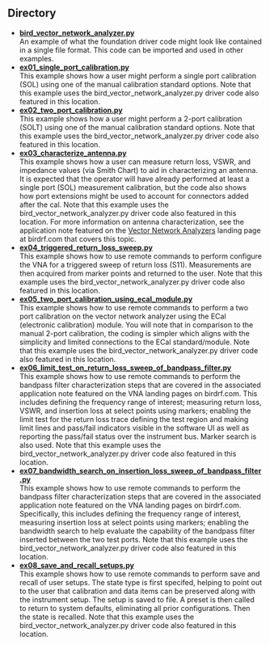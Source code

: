 ## Directory

* **[bird_vector_network_analyzer.py](./bird_vector_network_analyzer.py)**  
An example of what the foundation driver code might look like contained in a single file format. This code can be imported and used in other examples. 
* **[ex01_single_port_calibration.py](./ex01_single_port_calibration.py)**  
This example shows how a user might perform a single port calibration (SOL) using one of the manual calibration standard options. Note that this example uses the bird_vector_network_analyzer.py driver code also featured in this location.
* **[ex02_two_port_calibration.py](./ex02_two_port_calibration.py)**  
This example shows how a user might perform a 2-port calibration (SOLT) using one of the manual calibration standard options. Note that this example uses the bird_vector_network_analyzer.py driver code also featured in this location.
* **[ex03_characterize_antenna.py](./ex03_characterize_antenna.py)**  
This example shows how a user can measure return loss, VSWR, and impedance values (via Smith Chart) to aid in characterizing an antenna. It is expected that the operator will have already performed at least a single port (SOL) measurement calibration, but the code also shows how port extensions might be used to account for connectors added after the cal. Note that this example uses the bird_vector_network_analyzer.py driver code also featured in this location. For more information on antenna characterization, see the application note featured on the [Vector Network Analyzers](https://birdrf.com/Products/Analyzers/VNA.aspx) landing page at birdrf.com that covers this topic.
* **[ex04_triggered_return_loss_sweep.py](./ex04_triggered_return_loss_sweep.py)**  
This example shows how to use remote commands to perform configure the VNA for a triggered sweep of return loss (S11). Measurements are then acquired from marker points and returned to the user. Note that this example uses the bird_vector_network_analyzer.py driver code also featured in this location. 
* **[ex05_two_port_calibration_using_ecal_module.py](./ex05_two_port_calibration_using_ecal_module.py)**  
This example shows how to use remote commands to perform a two port calibration on the vector network analyzer using the ECal (electronic calibration) module. You will note that in comparison to the manual 2-port calibration, the coding is simpler which aligns with the simplicity and limited connections to the ECal standard/module. Note that this example uses the bird_vector_network_analyzer.py driver code also featured in this location. 
* **[ex06_limit_test_on_return_loss_sweep_of_bandpass_filter.py](./ex06_limit_test_on_return_loss_sweep_of_bandpass_filter.py)**  
This example shows how to use remote commands to perform the bandpass filter characterization steps that are covered in the associated application note featured on the VNA landing pages on birdrf.com. This includes defining the frequency range of interest; measuring return loss, VSWR, and insertion loss at select points using markers; enabling the limit test for the return loss trace defining the test region and making limit lines and pass/fail indicators visible in the software UI as well as reporting the pass/fail status over the instrument bus. Marker search is also used. Note that this example uses the bird_vector_network_analyzer.py driver code also featured in this location. 
* **[ex07_bandwidth_search_on_insertion_loss_sweep_of_bandpass_filter.py](./ex07_bandwidth_search_on_insertion_loss_sweep_of_bandpass_filter.py)**  
This example shows how to use remote commands to perform the bandpass filter characterization steps that are covered in the associated application note featured on the VNA landing pages on birdrf.com. Specifically, this includes defining the frequency range of interest, measuring insertion loss at select points using markers; enabling the bandwidth search to help evaluate the capability of the bandpass filter inserted between the two test ports. Note that this example uses the bird_vector_network_analyzer.py driver code also featured in this location. 
* **[ex08_save_and_recall_setups.py](./ex08_save_and_recall_setups.py)**  
This example shows how to use remote commands to perform save and recall of user setups. The state type is first specifed, helping to point out to the user that calibration and data items can be preserved along with the instrument setup. The setup is saved to file. A preset is then called to return to system defaults, eliminating all prior configurations. Then the state is recalled. Note that this example uses the bird_vector_network_analyzer.py driver code also featured in this location.
